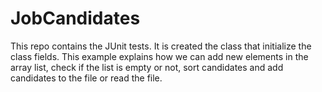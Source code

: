 # JobCandidates
This repo contains the JUnit tests. It is created the class that initialize the class fields. This example explains how we can add new elements in the array list, check if the list is empty or not, sort candidates and add candidates to the file or read the file.
